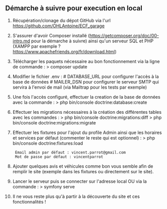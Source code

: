## Démarche à suivre pour execution en local 

1. Récupération/clonage du dépot GitHub via l'url https://github.com/OHLAntoine/ECF_garage

2. S'assurer d'avoir Composer installé (https://getcomposer.org/doc/00-intro.md pour la démarche à suivre) ainsi qu'un serveur SQL et PHP (XAMPP par exemple ? https://www.apachefriends.org/fr/download.html)

3. Télécharger les paquets nécessaire au bon fonctionnement via la ligne de commande :
        > composer update

4. Modifier le fichier .env :
        # DATABASE_URL pour configurer l'accès à la base de données
        # MAILER_DSN pour configurer le serveur SMTP qui servira à l'envoi de mail (via Mailtrap pour les tests par exemple)

5. Une fois l'accès configuré, effectuer la creation de la base de données avec la commande :
        > php bin/console doctrine:database:create

6. Effectuer les migrations nécessaires à la création des différentes tables avec les commandes :
        > php bin/console doctrine:migrations:diff
        > php bin/console doctrine:migrations:migrate

7. Effectuer les fixtures pour l'ajout du profile Admin ainsi que les horaires et services par défaut (commenter le reste qui est optionnel) :
        > php bin/console doctrine:fixtures:load 

        Email admin par défaut : vincent.parrot@gmail.com
        Mot de passe par défaut : vincentparrot

8. Ajouter quelques avis et véhicules comme bon vous semble afin de remplir le site (exemple dans les fixtures ou directement sur le site).

9. Lancer le serveur puis se connecter sur l'adresse local OU via la commande :
        > symfony serve

10. Il ne vous reste plus qu'à partir à la découverte du site et ces fonctionnalités !